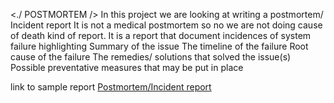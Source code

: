 <./ POSTMORTEM />
In this project we are looking at writing a postmortem/ Incident report
It is not a medical postmortem so no we are not doing cause of death kind of report. It is a report that document incidences of system failure highlighting
	Summary of the issue
	The timeline of the failure
	Root cause of the failure
	The remedies/ solutions that solved the issue(s)
	Possible preventative measures that may be put in place

link to sample report 
<a href="https://docs.google.com/document/d/1pgWgtNoikas0Fvidx9u68qf0xLIf28QydZjQvKUkqe4/edit?usp=sharing">Postmortem/Incident report</a>

